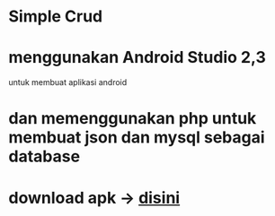 # Simple Crud

# menggunakan Android Studio 2,3 
untuk membuat aplikasi android
# dan memenggunakan php untuk membuat json dan mysql sebagai database 
# download apk -> <a href="https://drive.google.com/open?id=0B1fXYXPFDTv8Z05xSDRBcU85LVU">disini</a>